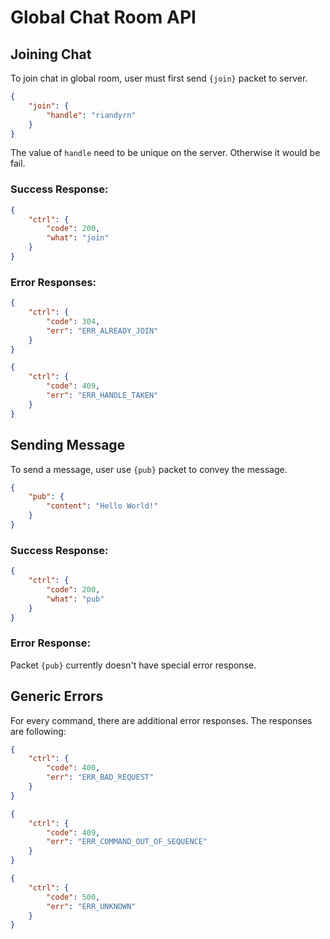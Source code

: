 # Global Chat Room API

## Joining Chat

To join chat in global room, user must first send `{join}` packet to server. 

```json
{
    "join": {
        "handle": "riandyrn"
    }
}
```

The value of `handle` need to be unique on the server. Otherwise it would be fail.

### Success Response:
```json
{
    "ctrl": {
        "code": 200,
        "what": "join"
    }
}
```

### Error Responses:

```json
{
    "ctrl": {
        "code": 304,
        "err": "ERR_ALREADY_JOIN"
    }
}
```

```json
{
    "ctrl": {
        "code": 409,
        "err": "ERR_HANDLE_TAKEN"
    }
}
```

## Sending Message

To send a message, user use `{pub}` packet to convey the message.

```json
{
    "pub": {
        "content": "Hello World!"
    }
}
```

### Success Response:
```json
{
    "ctrl": {
        "code": 200,
        "what": "pub"
    }
}
```

### Error Response:

Packet `{pub}` currently doesn't have special error response.

## Generic Errors

For every command, there are additional error responses. The responses are following:

```json
{
    "ctrl": {
        "code": 400,
        "err": "ERR_BAD_REQUEST"
    }
}
```

```json
{
    "ctrl": {
        "code": 409,
        "err": "ERR_COMMAND_OUT_OF_SEQUENCE"
    }
}
```

```json
{
    "ctrl": {
        "code": 500,
        "err": "ERR_UNKNOWN"
    }
}
```